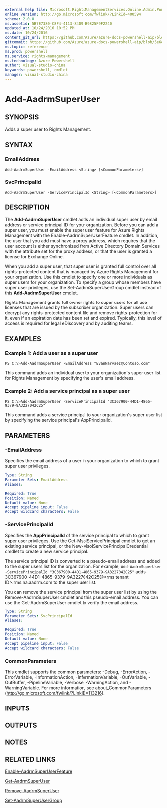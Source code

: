 ```yaml
---
external help file: Microsoft.RightsManagementServices.Online.Admin.PowerShell.dll-Help.xml
online version: http://go.microsoft.com/fwlink/?LinkId=400594
schema: 2.0.0
ms.assetid: 5B7E7380-C8F4-4113-84D9-B9825F9F2240
updated_at: 10/24/2016 10:52 PM
ms.date: 10/24/2016
content_git_url: https://github.com/Azure/azure-docs-powershell-aip/blob/master/Azure%20Information%20Protection/AADRM%20Module/vlatest/Add-AadrmSuperUser.md
gitcommit: https://github.com/Azure/azure-docs-powershell-aip/blob/5e6ef5e3f1d6768f64c5d14aab4fd3e58b8fa0c3/Azure%20Information%20Protection/AADRM%20Module/vlatest/Add-AadrmSuperUser.md
ms.topic: reference
ms.prod: powershell
ms.service: rights-management
ms.technology: Azure Powershell
author: visual-studio-china
keywords: powershell, cmdlet
manager: visual-studio-china
---
```


# Add-AadrmSuperUser

## SYNOPSIS
Adds a super user to Rights Management.

## SYNTAX

### EmailAddress
```
Add-AadrmSuperUser -EmailAddress <String> [<CommonParameters>]
```

### SvcPrincipalId
```
Add-AadrmSuperUser -ServicePrincipalId <String> [<CommonParameters>]
```

## DESCRIPTION
The **Add-AadrmSuperUser** cmdlet adds an individual super user by email address or service principal ID for your organization.
Before you can add a super user, you must enable the super user feature for Azure Rights Management with the Enable-AadrmSuperUserFeature cmdlet.
In addition, the user that you add must have a proxy address, which requires that the user account is either synchronized from Active Directory Domain Services with the attribute set for the proxy address, or that the user is granted a license for Exchange Online.

When you add a super user, that super user is granted full control over all rights-protected content that is managed by Azure Rights Management for your organization.
Use this cmdlet to specify one or more individuals as super users for your organization.
To specify a group whose members have super user privileges, use the Set-AadrmSuperUserGroup cmdlet instead of this **Add-AadrmSuperUser** cmdlet.

Rights Management grants full owner rights to super users for all use licenses that are issued by the subscriber organization.
Super users can decrypt any rights-protected content file and remove rights-protection for it, even if an expiration date has been set and expired.
Typically, this level of access is required for legal eDiscovery and by auditing teams.

## EXAMPLES

### Example 1: Add a user as a super user
```
PS C:\>Add-AadrmSuperUser -EmailAddress "EvanNarvaez@Contoso.com"
```

This command adds an individual user to your organization's super user list for Rights Management by specifying the user's email address.

### Example 2: Add a service principal as a super user
```
PS C:\>Add-AadrmSuperUser -ServicePrincipalId "3C367900-44D1-4865-9379-9A3227042C25"
```

This command adds a service principal to your organization's super user list by specifying the service principal's AppPrincipalId.

## PARAMETERS

### -EmailAddress
Specifies the email address of a user in your organization to which to grant super user privileges.

```yaml
Type: String
Parameter Sets: EmailAddress
Aliases: 

Required: True
Position: Named
Default value: None
Accept pipeline input: False
Accept wildcard characters: False
```

### -ServicePrincipalId
Specifies the **AppPrincipalId** of the service principal to which to grant super user privileges.
Use the Get-MsolServicePrincipal cmdlet to get an existing service principal, or the New-MsolServicePrincipalCredential cmdlet to create a new service principal.

The service principal ID is converted to a pseudo-email address and added to the super users list for the organization.
For example, `Add-AadrmSuperUser -ServicePrincipalId "3C367900-44D1-4865-9379-9A3227042C25"` adds 3C367900-44D1-4865-9379-9A3227042C25@\<rms tenant ID\>.rms.na.aadrm.com to the super user list.

You can remove the service principal from the super user list by using the Remove-AadrmSuperUser cmdlet and this pseudo-email address.
You can use the Get-AadrmSuperUser cmdlet to verify the email address.

```yaml
Type: String
Parameter Sets: SvcPrincipalId
Aliases: 

Required: True
Position: Named
Default value: None
Accept pipeline input: False
Accept wildcard characters: False
```

### CommonParameters
This cmdlet supports the common parameters: -Debug, -ErrorAction, -ErrorVariable, -InformationAction, -InformationVariable, -OutVariable, -OutBuffer, -PipelineVariable, -Verbose, -WarningAction, and -WarningVariable. For more information, see about_CommonParameters (http://go.microsoft.com/fwlink/?LinkID=113216).

## INPUTS

## OUTPUTS

## NOTES

## RELATED LINKS

[Enable-AadrmSuperUserFeature](./Enable-AadrmSuperUserFeature.md)

[Get-AadrmSuperUser](./Get-AadrmSuperUser.md)

[Remove-AadrmSuperUser](./Remove-AadrmSuperUser.md)

[Set-AadrmSuperUserGroup](./Set-AadrmSuperUserGroup.md)



